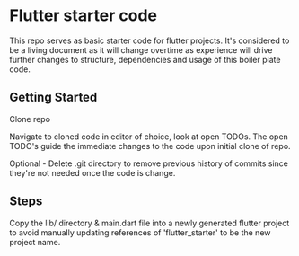 # Flutter starter code

This repo serves as basic starter code for flutter projects. It's considered to be a living document as it will change overtime as experience
will drive further changes to structure, dependencies and usage of this boiler plate code.

## Getting Started
Clone repo

Navigate to cloned code in editor of choice, look at open TODOs. The open TODO's guide the immediate changes to the code upon initial clone of repo.

Optional - Delete .git directory to remove previous history of commits since they're not needed once the code is change.

## Steps
Copy the lib/ directory & main.dart file into a newly generated flutter project to avoid manually updating references of 'flutter_starter' to be the new project name.
